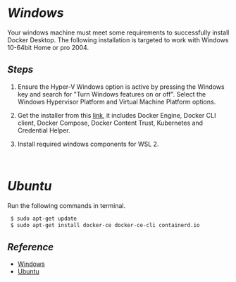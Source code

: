 # _Windows_
Your windows machine must meet some requirements to successfully install Docker Desktop. The following installation is targeted to work with Windows 10-64bit Home or pro 2004.

## _Steps_ 
1. Ensure the Hyper-V Windows option is active by pressing the Windows key and search for "Turn Windows features on or off". Select the Windows Hypervisor Platform and Virtual Machine Platform options. 

2. Get the installer from this [link](https://hub.docker.com/editions/community/docker-ce-desktop-windows), it includes Docker Engine, Docker CLI client, Docker Compose, Docker Content Trust, Kubernetes and Credential Helper.

3. Install required windows components for WSL 2. 

<p>&nbsp;</p>



# _Ubuntu_
Run the following commands in terminal.
```sh
 $ sudo apt-get update
 $ sudo apt-get install docker-ce docker-ce-cli containerd.io
```
## _Reference_
- [Windows](https://docs.docker.com/desktop/windows/install/)
- [Ubuntu](https://docs.docker.com/engine/install/ubuntu/)
